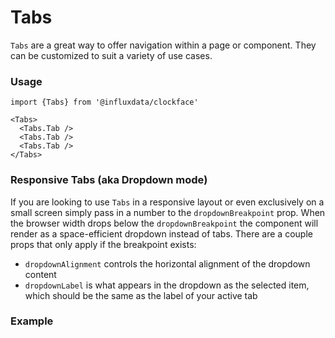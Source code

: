 # Tabs

`Tabs` are a great way to offer navigation within a page or component. They can be customized to suit a variety of use cases.

### Usage
```tsx
import {Tabs} from '@influxdata/clockface'
```
```tsx
<Tabs>
  <Tabs.Tab />
  <Tabs.Tab />
  <Tabs.Tab />
</Tabs>
```

### Responsive Tabs (aka Dropdown mode)

If you are looking to use `Tabs` in a responsive layout or even exclusively on a small screen simply pass in a number to the `dropdownBreakpoint` prop. When the browser width drops below the `dropdownBreakpoint` the component will render as a space-efficient dropdown instead of tabs. There are a couple props that only apply if the breakpoint exists:

- `dropdownAlignment` controls the horizontal alignment of the dropdown content
- `dropdownLabel` is what appears in the dropdown as the selected item, which should be the same as the label of your active tab

### Example
<!-- STORY -->


<!-- STORY HIDE START -->

<!-- STORY HIDE END -->

<!-- PROPS -->
